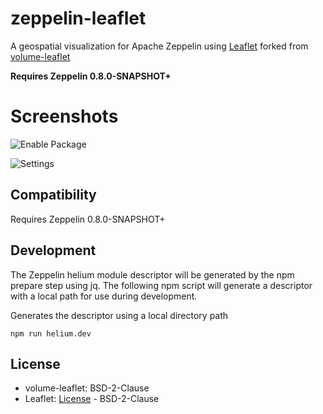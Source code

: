 # zeppelin-leaflet #

A geospatial visualization for Apache Zeppelin using [Leaflet](http://leafletjs.com/)
forked from [volume-leaflet](https://github.com/volumeint/helium-volume-leaflet)

**Requires Zeppelin 0.8.0-SNAPSHOT+**

# Screenshots #

![Enable Package](https://cloud.githubusercontent.com/assets/28304007/25633533/6c508d9e-2f45-11e7-99a7-505d94c382ba.gif)

![Settings](https://cloud.githubusercontent.com/assets/28304007/25633526/69752486-2f45-11e7-9963-358d5ff29165.gif)


## Compatibility ##

Requires Zeppelin 0.8.0-SNAPSHOT+

## Development ##

The Zeppelin helium module descriptor will be generated by the npm prepare step using jq.
The following npm script will generate a descriptor with a local path for use during development.

Generates the descriptor using a local directory path
~~~~
npm run helium.dev 
~~~~

## License ##

* volume-leaflet: BSD-2-Clause
* Leaflet: [License](https://github.com/Leaflet/Leaflet/blob/master/LICENSE) - BSD-2-Clause
